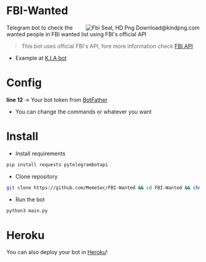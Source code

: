 # FBI-Wanted
<img align="right" src="https://www.clipartmax.com/png/full/273-2739296_fbi-shield-logo-vector-department-of-justice-fbi.png" alt="Fbi Seal, HD Png Download@kindpng.com">

Telegram bot to check the wanted people in FBI wanted list using FBI's official API
> This bot uses official FBI's API, fore more information check [FBI API](https://api.fbi.gov/docs)

+ Example at [K.I.A bot](https://t.me/KIA_Cyber_Bot)

# Config
**line 12** -> Your bot token from [BotFather](https://t.me/botfather)
+ You can change the commands or whatever you want

# Install
+ Install requirements
```bash
pip install requests pytelegrambotapi
```
+ Clone repository
```bash
git clone https://github.com/MemeSec/FBI-Wanted && cd FBI-Wanted && chmod +x main.py
```
+ Run the bot
```bash
python3 main.py
```

# Heroku
You can also deploy your bot in [Heroku](https://www.heroku.com)!
